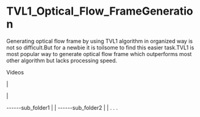 # TVL1_Optical_Flow_FrameGeneration
Generating optical flow frame by using TVL1 algorithm in organized way is not so difficult.But for a newbie it is toilsome to find this easier task.TVL1 is most popular way to generate optical flow frame which outperforms most other algorithm but lacks processing speed.

Videos

|

|

------sub_folder1
|
|
------sub_folder2
|
|
.
.
.
